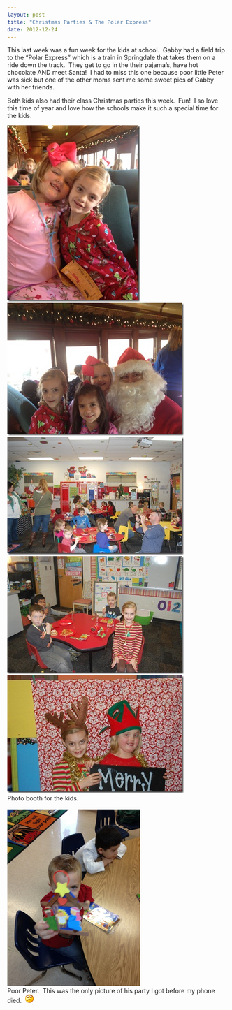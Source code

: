```yaml
---
layout: post
title: "Christmas Parties & The Polar Express"
date: 2012-12-24
---
```


<p>This last week was a fun week for the kids at school.&#160; Gabby had a field trip to the “Polar Express” which is a train in Springdale that takes them on a ride down the track.&#160; They get to go in the their pajama’s, have hot chocolate AND meet Santa!&#160; I had to miss this one because poor little Peter was sick but one of the other moms sent me some sweet pics of Gabby with her friends. </p>  <p>Both kids also had their class Christmas parties this week.&#160; Fun!&#160; I so love this time of year and love how the schools make it such a special time for the kids. </p>  <p><a href="/assets/images/train-2.jpg" target="_blank"><img style="background-image: none; border-right-width: 0px; padding-left: 0px; padding-right: 0px; display: inline; border-top-width: 0px; border-bottom-width: 0px; border-left-width: 0px; padding-top: 0px" title="train 2" border="0" alt="train 2" src="/assets/images/train-2_thumb.jpg" width="304" height="404" /></a><a href="/assets/images/train.jpg" target="_blank"><img style="background-image: none; border-right-width: 0px; padding-left: 0px; padding-right: 0px; display: inline; border-top-width: 0px; border-bottom-width: 0px; border-left-width: 0px; padding-top: 0px" title="train" border="0" alt="train" src="/assets/images/train_thumb.jpg" width="404" height="304" /></a><a href="/assets/images/DSC_3793.jpg" target="_blank"><img style="background-image: none; border-right-width: 0px; margin: 0px; padding-left: 0px; padding-right: 0px; display: inline; border-top-width: 0px; border-bottom-width: 0px; border-left-width: 0px; padding-top: 0px" title="DSC_3793" border="0" alt="DSC_3793" src="/assets/images/DSC_3793_thumb.jpg" width="404" height="270" /></a><a href="/assets/images/DSC_3794.jpg" target="_blank"><img style="background-image: none; border-right-width: 0px; margin: 0px; padding-left: 0px; padding-right: 0px; display: inline; border-top-width: 0px; border-bottom-width: 0px; border-left-width: 0px; padding-top: 0px" title="DSC_3794" border="0" alt="DSC_3794" src="/assets/images/DSC_3794_thumb.jpg" width="404" height="270" /></a><a href="/assets/images/DSC_3798.jpg" target="_blank"><img style="background-image: none; border-right-width: 0px; margin: 0px; padding-left: 0px; padding-right: 0px; display: inline; border-top-width: 0px; border-bottom-width: 0px; border-left-width: 0px; padding-top: 0px" title="DSC_3798" border="0" alt="DSC_3798" src="/assets/images/DSC_3798_thumb.jpg" width="404" height="270" /></a>     <br />Photo booth for the kids.     <br />    <br /><a href="/assets/images/2012-12-24-PE-securedownload.jpg" target="_blank"><img style="background-image: none; border-right-width: 0px; margin: 0px; padding-left: 0px; padding-right: 0px; display: inline; border-top-width: 0px; border-bottom-width: 0px; border-left-width: 0px; padding-top: 0px" title="securedownload" border="0" alt="securedownload" src="/assets/images/2012-12-24-PE-securedownload.jpg" width="304" height="404" /></a>&#160; <br />Poor Peter.&#160; This was the only picture of his party I got before my phone died.&#160; <img style="border-bottom-style: none; border-left-style: none; border-top-style: none; border-right-style: none" class="wlEmoticon wlEmoticon-sadsmile" alt="Sad smile" src="/assets/images/wlEmoticon-sadsmile.png" /></p>
